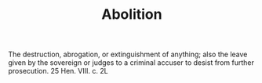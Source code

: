 ---
title: Abolition
letter: A
permalink: "/definitions/abolition.html"
body: The destruction, abrogation, or extinguishment of anything; also the leave given
  by the sovereign or judges to a criminal accuser to desist from further prosecution.
  25 Hen. VIII. c. 2L
published_at: '2018-07-07'
source: Black's Law Dictionary
layout: post
---